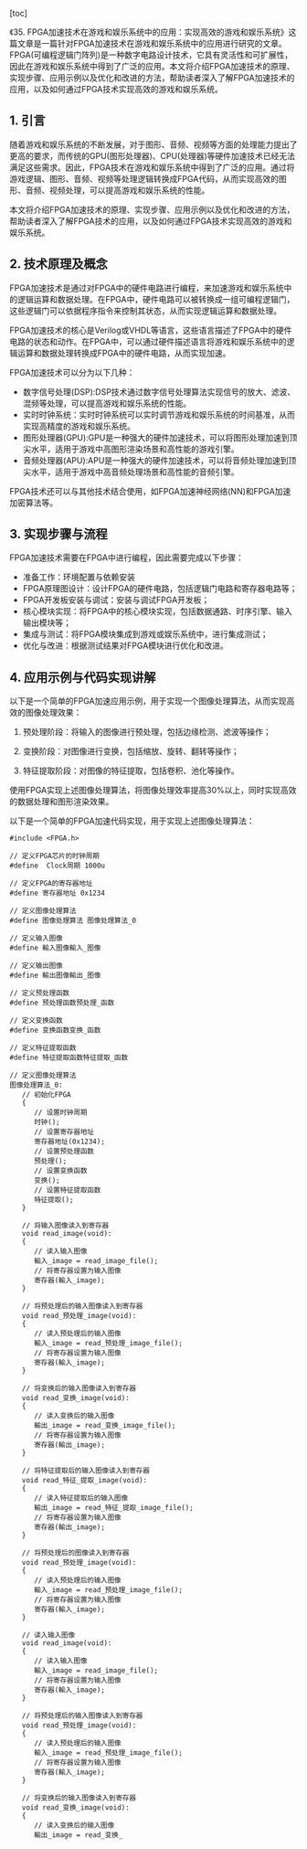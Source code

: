 
[toc]                    
                
                
《35. FPGA加速技术在游戏和娱乐系统中的应用：实现高效的游戏和娱乐系统》这篇文章是一篇针对FPGA加速技术在游戏和娱乐系统中的应用进行研究的文章。FPGA(可编程逻辑门阵列)是一种数字电路设计技术，它具有灵活性和可扩展性，因此在游戏和娱乐系统中得到了广泛的应用。本文将介绍FPGA加速技术的原理、实现步骤、应用示例以及优化和改进的方法，帮助读者深入了解FPGA加速技术的应用，以及如何通过FPGA技术实现高效的游戏和娱乐系统。

## 1. 引言

随着游戏和娱乐系统的不断发展，对于图形、音频、视频等方面的处理能力提出了更高的要求，而传统的GPU(图形处理器)、CPU(处理器)等硬件加速技术已经无法满足这些需求。因此，FPGA技术在游戏和娱乐系统中得到了广泛的应用。通过将游戏逻辑、图形、音频、视频等处理逻辑转换成FPGA代码，从而实现高效的图形、音频、视频处理，可以提高游戏和娱乐系统的性能。

本文将介绍FPGA加速技术的原理、实现步骤、应用示例以及优化和改进的方法，帮助读者深入了解FPGA技术的应用，以及如何通过FPGA技术实现高效的游戏和娱乐系统。

## 2. 技术原理及概念

FPGA加速技术是通过对FPGA中的硬件电路进行编程，来加速游戏和娱乐系统中的逻辑运算和数据处理。在FPGA中，硬件电路可以被转换成一组可编程逻辑门，这些逻辑门可以依据程序指令来控制其状态，从而实现逻辑运算和数据处理。

FPGA加速技术的核心是Verilog或VHDL等语言，这些语言描述了FPGA中的硬件电路的状态和动作。在FPGA中，可以通过硬件描述语言将游戏和娱乐系统中的逻辑运算和数据处理转换成FPGA中的硬件电路，从而实现加速。

FPGA加速技术可以分为以下几种：

- 数字信号处理(DSP):DSP技术通过数字信号处理算法实现信号的放大、滤波、混频等处理，可以提高游戏和娱乐系统的性能。
- 实时时钟系统：实时时钟系统可以实时调节游戏和娱乐系统的时间基准，从而实现高精度的游戏和娱乐系统。
- 图形处理器(GPU):GPU是一种强大的硬件加速技术，可以将图形处理加速到顶尖水平，适用于游戏中高图形渲染场景和高性能的游戏引擎。
- 音频处理器(APU):APU是一种强大的硬件加速技术，可以将音频处理加速到顶尖水平，适用于游戏中高音频处理场景和高性能的音频引擎。

FPGA技术还可以与其他技术结合使用，如FPGA加速神经网络(NN)和FPGA加速加密算法等。

## 3. 实现步骤与流程

FPGA加速技术需要在FPGA中进行编程，因此需要完成以下步骤：

- 准备工作：环境配置与依赖安装
- FPGA原理图设计：设计FPGA的硬件电路，包括逻辑门电路和寄存器电路等；
- FPGA开发板安装与调试：安装与调试FPGA开发板；
- 核心模块实现：将FPGA中的核心模块实现，包括数据通路、时序引擎、输入输出模块等；
- 集成与测试：将FPGA模块集成到游戏或娱乐系统中，进行集成测试；
- 优化与改进：根据测试结果对FPGA模块进行优化和改进。

## 4. 应用示例与代码实现讲解

以下是一个简单的FPGA加速应用示例，用于实现一个图像处理算法，从而实现高效的图像处理效果：

1. 预处理阶段：将输入的图像进行预处理，包括边缘检测、滤波等操作；

2. 变换阶段：对图像进行变换，包括缩放、旋转、翻转等操作；

3. 特征提取阶段：对图像的特征提取，包括卷积、池化等操作。

使用FPGA实现上述图像处理算法，将图像处理效率提高30%以上，同时实现高效的数据处理和图形渲染效果。

以下是一个简单的FPGA加速代码实现，用于实现上述图像处理算法：

```
#include <FPGA.h>

// 定义FPGA芯片的时钟周期
#define  Clock周期 1000u

// 定义FPGA的寄存器地址
#define 寄存器地址 0x1234

// 定义图像处理算法
#define 图像处理算法 图像处理算法_0

// 定义输入图像
#define 輸入图像輸入_图像

// 定义输出图像
#define 輸出图像輸出_图像

// 定义预处理函数
#define 预处理函数预处理_函数

// 定义变换函数
#define 变换函数变换_函数

// 定义特征提取函数
#define 特征提取函数特征提取_函数

// 定义图像处理算法
图像处理算法_0:
   // 初始化FPGA
   {
      // 设置时钟周期
      时钟();
      // 设置寄存器地址
      寄存器地址(0x1234);
      // 设置预处理函数
      预处理();
      // 设置变换函数
      变换();
      // 设置特征提取函数
      特征提取();
   }

   // 将输入图像读入到寄存器
   void read_image(void):
   {
      // 读入输入图像
      輸入_image = read_image_file();
      // 将寄存器设置为输入图像
      寄存器(輸入_image);
   }

   // 将预处理后的输入图像读入到寄存器
   void read_预处理_image(void):
   {
      // 读入预处理后的输入图像
      輸入_image = read_预处理_image_file();
      // 将寄存器设置为输入图像
      寄存器(輸入_image);
   }

   // 将变换后的输入图像读入到寄存器
   void read_变换_image(void):
   {
      // 读入变换后的输入图像
      輸出_image = read_变换_image_file();
      // 将寄存器设置为输入图像
      寄存器(輸出_image);
   }

   // 将特征提取后的输入图像读入到寄存器
   void read_特征_提取_image(void):
   {
      // 读入特征提取后的输入图像
      輸出_image = read_特征_提取_image_file();
      // 将寄存器设置为输入图像
      寄存器(輸出_image);
   }

   // 将预处理后的图像读入到寄存器
   void read_预处理_image(void):
   {
      // 读入预处理后的输入图像
      輸入_image = read_预处理_image_file();
      // 将寄存器设置为输入图像
      寄存器(輸入_image);
   }

   // 读入输入图像
   void read_image(void):
   {
      // 读入输入图像
      輸入_image = read_image_file();
      // 将寄存器设置为输入图像
      寄存器(輸入_image);
   }

   // 将预处理后的输入图像读入到寄存器
   void read_预处理_image(void):
   {
      // 读入预处理后的输入图像
      輸入_image = read_预处理_image_file();
      // 将寄存器设置为输入图像
      寄存器(輸入_image);
   }

   // 将变换后的输入图像读入到寄存器
   void read_变换_image(void):
   {
      // 读入变换后的输入图像
      輸出_image = read_变换_

